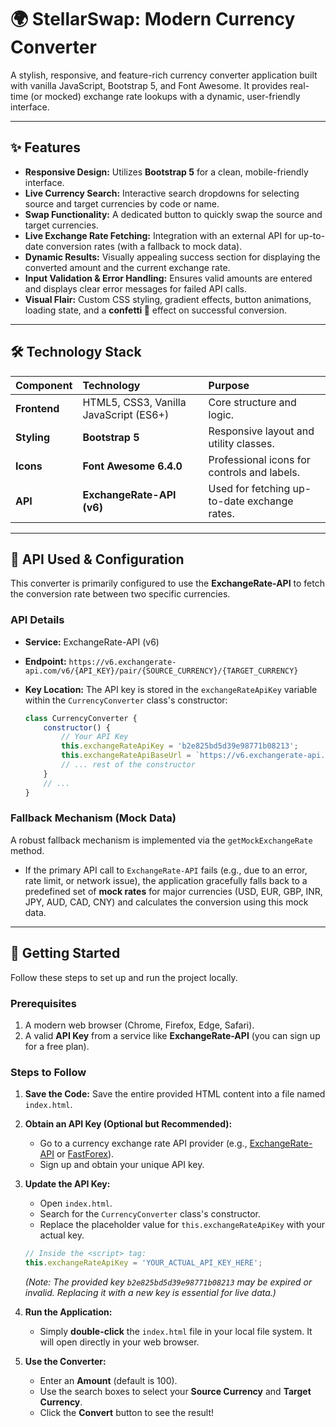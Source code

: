 # 🌍 StellarSwap: Modern Currency Converter

A stylish, responsive, and feature-rich currency converter application built with vanilla JavaScript, Bootstrap 5, and Font Awesome. It provides real-time (or mocked) exchange rate lookups with a dynamic, user-friendly interface.

---

## ✨ Features

* **Responsive Design:** Utilizes **Bootstrap 5** for a clean, mobile-friendly interface.
* **Live Currency Search:** Interactive search dropdowns for selecting source and target currencies by code or name.
* **Swap Functionality:** A dedicated button to quickly swap the source and target currencies.
* **Live Exchange Rate Fetching:** Integration with an external API for up-to-date conversion rates (with a fallback to mock data).
* **Dynamic Results:** Visually appealing success section for displaying the converted amount and the current exchange rate.
* **Input Validation & Error Handling:** Ensures valid amounts are entered and displays clear error messages for failed API calls.
* **Visual Flair:** Custom CSS styling, gradient effects, button animations, loading state, and a **confetti 🎉** effect on successful conversion.

---

## 🛠️ Technology Stack

| Component | Technology | Purpose |
| :--- | :--- | :--- |
| **Frontend** | HTML5, CSS3, Vanilla JavaScript (ES6+) | Core structure and logic. |
| **Styling** | **Bootstrap 5** | Responsive layout and utility classes. |
| **Icons** | **Font Awesome 6.4.0** | Professional icons for controls and labels. |
| **API** | **ExchangeRate-API (v6)** | Used for fetching up-to-date exchange rates. |

---

## 🔑 API Used & Configuration

This converter is primarily configured to use the **ExchangeRate-API** to fetch the conversion rate between two specific currencies.

### API Details

* **Service:** ExchangeRate-API (v6)
* **Endpoint:** `https://v6.exchangerate-api.com/v6/{API_KEY}/pair/{SOURCE_CURRENCY}/{TARGET_CURRENCY}`
* **Key Location:** The API key is stored in the `exchangeRateApiKey` variable within the `CurrencyConverter` class's constructor:

    ```javascript
    class CurrencyConverter {
        constructor() {
            // Your API Key
            this.exchangeRateApiKey = 'b2e825bd5d39e98771b08213'; 
            this.exchangeRateApiBaseUrl = `https://v6.exchangerate-api.com/v6/${this.exchangeRateApiKey}/pair/`;
            // ... rest of the constructor
        }
        // ...
    }
    ```

### Fallback Mechanism (Mock Data)

A robust fallback mechanism is implemented via the `getMockExchangeRate` method.

* If the primary API call to `ExchangeRate-API` fails (e.g., due to an error, rate limit, or network issue), the application gracefully falls back to a predefined set of **mock rates** for major currencies (USD, EUR, GBP, INR, JPY, AUD, CAD, CNY) and calculates the conversion using this mock data.

---

## 🚀 Getting Started

Follow these steps to set up and run the project locally.

### Prerequisites

1.  A modern web browser (Chrome, Firefox, Edge, Safari).
2.  A valid **API Key** from a service like **ExchangeRate-API** (you can sign up for a free plan).

### Steps to Follow

1.  **Save the Code:** Save the entire provided HTML content into a file named `index.html`.

2.  **Obtain an API Key (Optional but Recommended):**
    * Go to a currency exchange rate API provider (e.g., [ExchangeRate-API](https://www.exchangerate-api.com/) or [FastForex](https://www.fastforex.io/)).
    * Sign up and obtain your unique API key.

3.  **Update the API Key:**
    * Open `index.html`.
    * Search for the `CurrencyConverter` class's constructor.
    * Replace the placeholder value for `this.exchangeRateApiKey` with your actual key.

    ```javascript
    // Inside the <script> tag:
    this.exchangeRateApiKey = 'YOUR_ACTUAL_API_KEY_HERE'; 
    ```
    *(Note: The provided key `b2e825bd5d39e98771b08213` may be expired or invalid. Replacing it with a new key is essential for live data.)*

4.  **Run the Application:**
    * Simply **double-click** the `index.html` file in your local file system. It will open directly in your web browser.

5.  **Use the Converter:**
    * Enter an **Amount** (default is 100).
    * Use the search boxes to select your **Source Currency** and **Target Currency**.
    * Click the **Convert** button to see the result!
